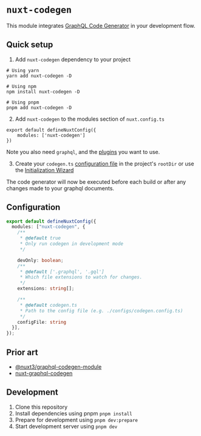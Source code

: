 # `nuxt-codegen`
This module integrates [GraphQL Code Generator](https://www.graphql-code-generator.com/) in your development flow.

## Quick setup
1. Add `nuxt-codegen` dependency to your project
```shell
# Using yarn
yarn add nuxt-codegen -D

# Using npm
npm install nuxt-codegen -D

# Using pnpm 
pnpm add nuxt-codegen -D
```

2. Add `nuxt-codegen` to the modules section of `nuxt.config.ts`

```shell
export default defineNuxtConfig({
    modules: ['nuxt-codegen']
})
```

Note you also need `graphql`, and the [plugins](https://www.graphql-code-generator.com/plugins) you want to use.


3. Create your `codegen.ts` [configuration file](https://the-guild.dev/graphql/codegen/docs/config-reference/codegen-config) in the project's `rootDir` or use the [Initialization Wizard](https://www.graphql-code-generator.com/docs/getting-started/installation#initialization-wizard) 


The code generator will now be executed before each build or after any changes made to your graphql documents.

## Configuration
```ts
export default defineNuxtConfig({
  modules: ["nuxt-codegen", {
    /**
     * @default true
     * Only run codegen in development mode
     */

    devOnly: boolean;
    /**
     * @default ['.graphql', '.gql']
     * Which file extensions to watch for changes.
     */
    extensions: string[];

    /**
     * @default codegen.ts
     * Path to the config file (e.g. ./configs/codegen.config.ts)
     */
    configFile: string
  }],
});
```

## Prior art
- [@nuxt3/graphql-codegen-module
](https://github.com/newbeea/nuxt3-graphql-codegen-module)
- [nuxt-graphql-codegen](https://github.com/lewebsimple/nuxt-graphql-codegen)
## Development
1. Clone this repository
2. Install dependencies using pnpm `pnpm install`
3. Prepare for development using `pnpm dev:prepare`
4. Start development server using `pnpm dev`
